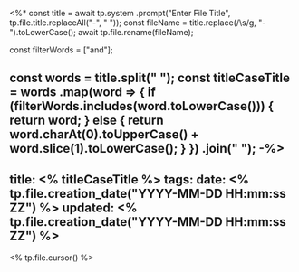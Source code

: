 <%*
const title = await tp.system
	.prompt("Enter File Title", tp.file.title.replaceAll("-", " "));
const fileName = title.replace(/\s/g, "-").toLowerCase();
await tp.file.rename(fileName);

const filterWords = ["and"];

const words = title.split(" ");
const titleCaseTitle = words
    .map(word => {
        if (filterWords.includes(word.toLowerCase())) {
            return word;
        } else {
            return word.charAt(0).toUpperCase() + word.slice(1).toLowerCase();
        }
    }) 
    .join(" ");
-%>
---
title: <% titleCaseTitle %>
tags:
date: <% tp.file.creation_date("YYYY-MM-DD HH:mm:ss ZZ") %>
updated: <% tp.file.creation_date("YYYY-MM-DD HH:mm:ss ZZ") %>
---

<% tp.file.cursor() %>
